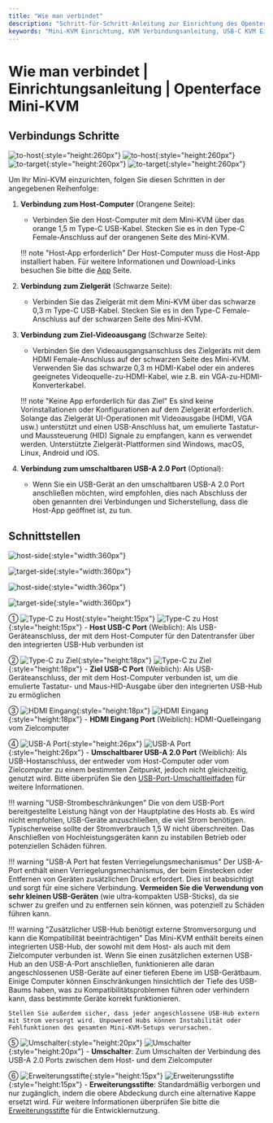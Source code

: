```yaml
---
title: "Wie man verbindet"
description: "Schritt-für-Schritt-Anleitung zur Einrichtung des Openterface Mini-KVM. Erfahren Sie, wie Sie Ihren Host-Computer und das Zielgerät mit detaillierten Anweisungen für USB-C-, HDMI- und Peripherieverbindungen verbinden. Enthält Schnittstellenbeschreibungen und wichtige Einrichtungstipps."
keywords: "Mini-KVM Einrichtung, KVM Verbindungsanleitung, USB-C KVM Einrichtung, HDMI KVM Verbindung, KVM Installationsanleitung, Computerperipherie Einrichtung, USB-Geräteverbindung, KVM Schnittstellenanleitung, headless Computer Einrichtung, KVM Konfiguration"
---
```


# **Wie man verbindet** | Einrichtungsanleitung | Openterface Mini-KVM

## Verbindungs Schritte

![to-host](/images/product/to-host.svg#only-light){:style="height:260px"} ![to-host](/images/product/to-host_1.svg#only-dark){:style="height:260px"}
![to-target](/images/product/to-target.svg#only-light){:style="height:260px"} ![to-target](/images/product/to-target_1.svg#only-dark){:style="height:260px"}

Um Ihr Mini-KVM einzurichten, folgen Sie diesen Schritten in der angegebenen Reihenfolge:

1. **Verbindung zum Host-Computer** (Orangene Seite):
    - Verbinden Sie den Host-Computer mit dem Mini-KVM über das orange 1,5 m Type-C USB-Kabel. Stecken Sie es in den Type-C Female-Anschluss auf der orangenen Seite des Mini-KVM.

    !!! note "Host-App erforderlich"
        Der Host-Computer muss die Host-App installiert haben. Für weitere Informationen und Download-Links besuchen Sie bitte die [App](/app) Seite.

2. **Verbindung zum Zielgerät** (Schwarze Seite):
    - Verbinden Sie das Zielgerät mit dem Mini-KVM über das schwarze 0,3 m Type-C USB-Kabel. Stecken Sie es in den Type-C Female-Anschluss auf der schwarzen Seite des Mini-KVM.

3. **Verbindung zum Ziel-Videoausgang** (Schwarze Seite):
    - Verbinden Sie den Videoausgangsanschluss des Zielgeräts mit dem HDMI Female-Anschluss auf der schwarzen Seite des Mini-KVM. Verwenden Sie das schwarze 0,3 m HDMI-Kabel oder ein anderes geeignetes Videoquelle-zu-HDMI-Kabel, wie z.B. ein VGA-zu-HDMI-Konverterkabel.

    !!! note "Keine App erforderlich für das Ziel"
        Es sind keine Vorinstallationen oder Konfigurationen auf dem Zielgerät erforderlich. Solange das Zielgerät UI-Operationen mit Videoausgabe (HDMI, VGA usw.) unterstützt und einen USB-Anschluss hat, um emulierte Tastatur- und Maussteuerung (HID) Signale zu empfangen, kann es verwendet werden. Unterstützte Zielgerät-Plattformen sind Windows, macOS, Linux, Android und iOS.

4. **Verbindung zum umschaltbaren USB-A 2.0 Port** (Optional):
    - Wenn Sie ein USB-Gerät an den umschaltbaren USB-A 2.0 Port anschließen möchten, wird empfohlen, dies nach Abschluss der oben genannten drei Verbindungen und Sicherstellung, dass die Host-App geöffnet ist, zu tun.


## Schnittstellen

![host-side](/images/product/host-htc.svg#only-light){:style="width:360px"}

![target-side](/images/product/target-htc.svg#only-light){:style="width:360px"}

![host-side](/images/product/host-htc_1.svg#only-dark){:style="width:360px"}

![target-side](/images/product/target-htc_1.svg#only-dark){:style="width:360px"}

① ![Type-C zu Host](/images/shell-icons/host.svg#only-light){:style="height:15px"} ![Type-C zu Host](/images/shell-icons/host_1.svg#only-dark){:style="height:15px"} - **Host USB-C Port** (Weiblich): Als USB-Geräteanschluss, der mit dem Host-Computer für den Datentransfer über den integrierten USB-Hub verbunden ist

② ![Type-C zu Ziel](/images/shell-icons/target.svg#only-light){:style="height:18px"} ![Type-C zu Ziel](/images/shell-icons/target_1.svg#only-dark){:style="height:18px"} - **Ziel USB-C Port** (Weiblich): Als USB-Geräteanschluss, der mit dem Host-Computer verbunden ist, um die emulierte Tastatur- und Maus-HID-Ausgabe über den integrierten USB-Hub zu ermöglichen

③ ![HDMI Eingang](/images/shell-icons/input.svg#only-light){:style="height:18px"} ![HDMI Eingang](/images/shell-icons/input_1.svg#only-dark){:style="height:18px"} - **HDMI Eingang Port** (Weiblich): HDMI-Quelleingang vom Zielcomputer

④ ![USB-A Port](/images/shell-icons/switchable-usb.svg#only-light){:style="height:26px"} ![USB-A Port](/images/shell-icons/switchable-usb_1.svg#only-dark){:style="height:26px"} - **Umschaltbarer USB-A 2.0 Port** (Weiblich): Als USB-Hostanschluss, der entweder vom Host-Computer oder vom Zielcomputer zu einem bestimmten Zeitpunkt, jedoch nicht gleichzeitig, genutzt wird. Bitte überprüfen Sie den [USB-Port-Umschaltleitfaden](../usb-switch) für weitere Informationen.

!!! warning "USB-Strombeschränkungen"
    Die von dem USB-Port bereitgestellte Leistung hängt von der Hauptplatine des Hosts ab. Es wird nicht empfohlen, USB-Geräte anzuschließen, die viel Strom benötigen. Typischerweise sollte der Stromverbrauch 1,5 W nicht überschreiten. Das Anschließen von Hochleistungsgeräten kann zu instabilen Betrieb oder potenziellen Schäden führen.

!!! warning "USB-A Port hat festen Verriegelungsmechanismus"
    Der USB-A-Port enthält einen Verriegelungsmechanismus, der beim Einstecken oder Entfernen von Geräten zusätzlichen Druck erfordert. Dies ist beabsichtigt und sorgt für eine sichere Verbindung. **Vermeiden Sie die Verwendung von sehr kleinen USB-Geräten** (wie ultra-kompakten USB-Sticks), da sie schwer zu greifen und zu entfernen sein können, was potenziell zu Schäden führen kann.

!!! warning "Zusätzlicher USB-Hub benötigt externe Stromversorgung und kann die Kompatibilität beeinträchtigen"
    Das Mini-KVM enthält bereits einen integrierten USB-Hub, der sowohl mit dem Host- als auch mit dem Zielcomputer verbunden ist. Wenn Sie einen zusätzlichen externen USB-Hub an den USB-A-Port anschließen, funktionieren alle daran angeschlossenen USB-Geräte auf einer tieferen Ebene im USB-Gerätbaum. Einige Computer können Einschränkungen hinsichtlich der Tiefe des USB-Baums haben, was zu Kompatibilitätsproblemen führen oder verhindern kann, dass bestimmte Geräte korrekt funktionieren.

    Stellen Sie außerdem sicher, dass jeder angeschlossene USB-Hub extern mit Strom versorgt wird. Unpowered Hubs können Instabilität oder Fehlfunktionen des gesamten Mini-KVM-Setups verursachen.

⑤ ![Umschalter](/images/shell-icons/toggle-h-t.svg#only-light){:style="height:20px"} ![Umschalter](/images/shell-icons/toggle-h-t_1.svg#only-dark){:style="height:20px"} - **Umschalter**: Zum Umschalten der Verbindung des USB-A 2.0 Ports zwischen dem Host- und dem Zielcomputer

⑥ ![Erweiterungsstifte](/images/shell-icons/pins.svg#only-light){:style="height:15px"} ![Erweiterungsstifte](/images/shell-icons/pins_1.svg#only-dark){:style="height:15px"} - **Erweiterungsstifte**: Standardmäßig verborgen und nur zugänglich, indem die obere Abdeckung durch eine alternative Kappe ersetzt wird. Für weitere Informationen überprüfen Sie bitte die [Erweiterungsstifte](../extension-pins) für die Entwicklernutzung.